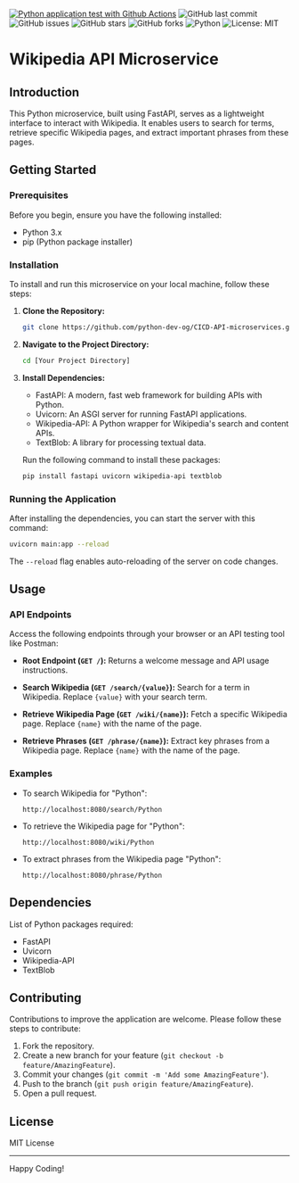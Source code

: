 [![Python application test with Github Actions](https://github.com/python-dev-og/CICD-API-microservices/actions/workflows/devops.yml/badge.svg)](https://github.com/python-dev-og/CICD-API-microservices/actions/workflows/devops.yml)
![GitHub last commit](https://img.shields.io/github/last-commit/python-dev-og/CICD-API-microservices)
![GitHub issues](https://img.shields.io/github/issues/python-dev-og/CICD-API-microservices)
![GitHub stars](https://img.shields.io/github/stars/python-dev-og/CICD-API-microservices)
![GitHub forks](https://img.shields.io/github/forks/python-dev-og/CICD-API-microservices)
![Python](https://img.shields.io/badge/Made%20with-Python-1f425f.svg)
![License: MIT](https://img.shields.io/badge/License-MIT-yellow.svg)


# Wikipedia API Microservice

## Introduction
This Python microservice, built using FastAPI, serves as a lightweight interface to interact with Wikipedia. It enables users to search for terms, retrieve specific Wikipedia pages, and extract important phrases from these pages.

## Getting Started

### Prerequisites
Before you begin, ensure you have the following installed:
- Python 3.x
- pip (Python package installer)

### Installation
To install and run this microservice on your local machine, follow these steps:

1. **Clone the Repository:**
   ```bash
   git clone https://github.com/python-dev-og/CICD-API-microservices.git
   ```

2. **Navigate to the Project Directory:**
   ```bash
   cd [Your Project Directory]
   ```

3. **Install Dependencies:**
   - FastAPI: A modern, fast web framework for building APIs with Python.
   - Uvicorn: An ASGI server for running FastAPI applications.
   - Wikipedia-API: A Python wrapper for Wikipedia's search and content APIs.
   - TextBlob: A library for processing textual data.
   
   Run the following command to install these packages:
   ```bash
   pip install fastapi uvicorn wikipedia-api textblob
   ```

### Running the Application
After installing the dependencies, you can start the server with this command:
```bash
uvicorn main:app --reload
```
The `--reload` flag enables auto-reloading of the server on code changes.

## Usage

### API Endpoints
Access the following endpoints through your browser or an API testing tool like Postman:

- **Root Endpoint (`GET /`):**
  Returns a welcome message and API usage instructions.

- **Search Wikipedia (`GET /search/{value}`):**
  Search for a term in Wikipedia. Replace `{value}` with your search term.

- **Retrieve Wikipedia Page (`GET /wiki/{name}`):**
  Fetch a specific Wikipedia page. Replace `{name}` with the name of the page.

- **Retrieve Phrases (`GET /phrase/{name}`):**
  Extract key phrases from a Wikipedia page. Replace `{name}` with the name of the page.

### Examples
- To search Wikipedia for "Python":
  ```
  http://localhost:8080/search/Python
  ```

- To retrieve the Wikipedia page for "Python":
  ```
  http://localhost:8080/wiki/Python
  ```

- To extract phrases from the Wikipedia page "Python":
  ```
  http://localhost:8080/phrase/Python
  ```

## Dependencies
List of Python packages required:
- FastAPI
- Uvicorn
- Wikipedia-API
- TextBlob

## Contributing
Contributions to improve the application are welcome. Please follow these steps to contribute:
1. Fork the repository.
2. Create a new branch for your feature (`git checkout -b feature/AmazingFeature`).
3. Commit your changes (`git commit -m 'Add some AmazingFeature'`).
4. Push to the branch (`git push origin feature/AmazingFeature`).
5. Open a pull request.

## License
MIT License

---

Happy Coding!
```
